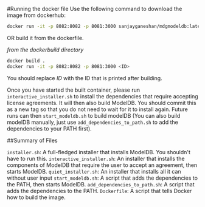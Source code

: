 #Running the docker file
Use the following command to download the image from dockerhub:
```bash
docker run -it -p 8082:8082 -p 8081:3000 sanjayganeshan/mdgmodeldb:latest
```

OR build it from the dockerfile. 

*from the dockerbuild directory*

```bash
docker build .
docker run -it -p 8082:8082 -p 8081:3000 <ID>
```

You should replace *ID* with the ID that is printed after building.

Once you have started the built container, please run `interactive_installer.sh` to install the dependencies that require
accepting license agreements. It will then also build ModelDB. You should commit this as a new tag so that you do not need to wait for
it to install again. Future runs can then `start_modeldb.sh` to build modelDB (You can also build modelDB manually, just use `add_dependencies_to_path.sh`
to add the dependencies to your PATH first).

##Summary of Files

`installer.sh`: A full-fledged installer that installs ModelDB. You shouldn't have to run this.
`interactive_installer.sh`: An installer that installs the components of ModelDB that require the user to accept an agreement,
then starts ModelDB.
`quiet_installer.sh`: An installer that installs all it can without user input
`start_modeldb.sh`: A script that adds the dependencies to the PATH, then starts ModelDB.
`add_dependencies_to_path.sh`: A script that adds the dependencies to the PATH.
`Dockerfile`: A script that tells Docker how to build the image.

